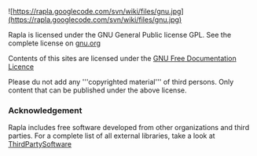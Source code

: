 ![https://rapla.googlecode.com/svn/wiki/files/gnu.jpg](https://rapla.googlecode.com/svn/wiki/files/gnu.jpg)

Rapla is licensed under the GNU General Public license GPL.
See the complete license on [gnu.org](http://www.gnu.org/licenses/gpl-3.0.html)

Contents of this sites are licensed under the
[GNU Free Documentation Licence](http://www.gnu.org/licenses/fdl.html)

Please du not add any '''copyrighted material''' of third persons. Only
content that can be published under the above license.

### Acknowledgement ###

Rapla includes free software developed from other organizations and third parties.
For a complete list of all external libraries, take a look at [ThirdPartySoftware](ThirdPartySoftware.md)